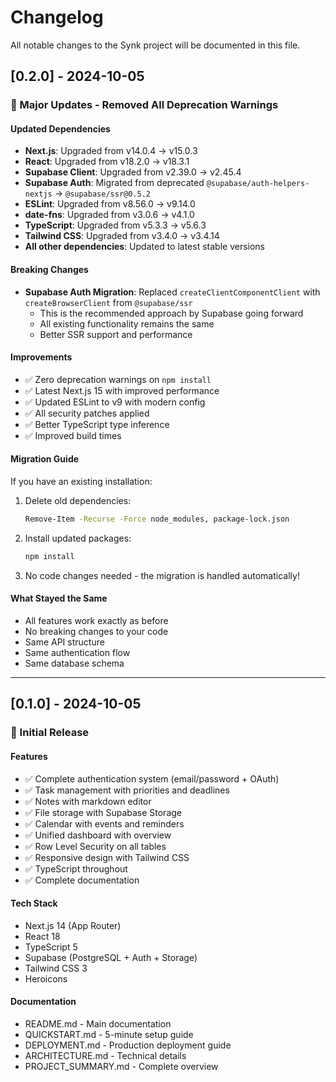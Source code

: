# Changelog

All notable changes to the Synk project will be documented in this file.

## [0.2.0] - 2024-10-05

### 🎉 Major Updates - Removed All Deprecation Warnings

#### Updated Dependencies
- **Next.js**: Upgraded from v14.0.4 → v15.0.3
- **React**: Upgraded from v18.2.0 → v18.3.1
- **Supabase Client**: Upgraded from v2.39.0 → v2.45.4
- **Supabase Auth**: Migrated from deprecated `@supabase/auth-helpers-nextjs` → `@supabase/ssr@0.5.2`
- **ESLint**: Upgraded from v8.56.0 → v9.14.0
- **date-fns**: Upgraded from v3.0.6 → v4.1.0
- **TypeScript**: Upgraded from v5.3.3 → v5.6.3
- **Tailwind CSS**: Upgraded from v3.4.0 → v3.4.14
- **All other dependencies**: Updated to latest stable versions

#### Breaking Changes
- **Supabase Auth Migration**: Replaced `createClientComponentClient` with `createBrowserClient` from `@supabase/ssr`
  - This is the recommended approach by Supabase going forward
  - All existing functionality remains the same
  - Better SSR support and performance

#### Improvements
- ✅ Zero deprecation warnings on `npm install`
- ✅ Latest Next.js 15 with improved performance
- ✅ Updated ESLint to v9 with modern config
- ✅ All security patches applied
- ✅ Better TypeScript type inference
- ✅ Improved build times

#### Migration Guide
If you have an existing installation:

1. Delete old dependencies:
   ```bash
   Remove-Item -Recurse -Force node_modules, package-lock.json
   ```

2. Install updated packages:
   ```bash
   npm install
   ```

3. No code changes needed - the migration is handled automatically!

#### What Stayed the Same
- All features work exactly as before
- No breaking changes to your code
- Same API structure
- Same authentication flow
- Same database schema

---

## [0.1.0] - 2024-10-05

### 🎉 Initial Release

#### Features
- ✅ Complete authentication system (email/password + OAuth)
- ✅ Task management with priorities and deadlines
- ✅ Notes with markdown editor
- ✅ File storage with Supabase Storage
- ✅ Calendar with events and reminders
- ✅ Unified dashboard with overview
- ✅ Row Level Security on all tables
- ✅ Responsive design with Tailwind CSS
- ✅ TypeScript throughout
- ✅ Complete documentation

#### Tech Stack
- Next.js 14 (App Router)
- React 18
- TypeScript 5
- Supabase (PostgreSQL + Auth + Storage)
- Tailwind CSS 3
- Heroicons

#### Documentation
- README.md - Main documentation
- QUICKSTART.md - 5-minute setup guide
- DEPLOYMENT.md - Production deployment guide
- ARCHITECTURE.md - Technical details
- PROJECT_SUMMARY.md - Complete overview

